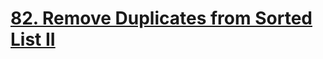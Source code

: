 # [82. Remove Duplicates from Sorted List II](https://leetcode.cn/problems/remove-duplicates-from-sorted-list-ii/)

```c++

```